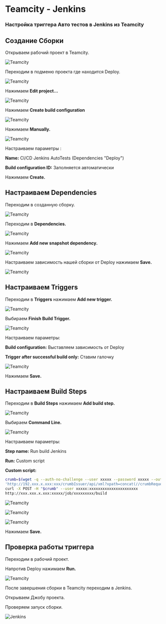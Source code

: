 # Teamcity - Jenkins
### Настройка триггера Авто тестов в Jenkins из Teamcity

## Создание Сборки

Открываем рабочий проект в Teamcity.

![Teamcity](/src/images/screenshots/teamcity_jenkins/Teamcity1.png)


Переходим в подменю проекта где находится Deploy.

![Teamcity](/src/images/screenshots/teamcity_jenkins/Teamcity2.png)

Нажимаем **Edit project…**

![Teamcity](/src/images/screenshots/teamcity_jenkins/Teamcity3.png)

Нажимаем **Create build configuration**

![Teamcity](/src/images/screenshots/teamcity_jenkins/Teamcity4.png)

Нажимаем **Manually.**

![Teamcity](/src/images/screenshots/teamcity_jenkins/Teamcity5.png)

Настраиваем параметры :

**Name:** CI/CD Jenkins AutoTests (Dependencies "Deploy")

**Build configuration ID:** Заполняется автоматически

Нажимаем **Create.**

## Настраиваем Dependencies

Переходим в созданную сборку.

![Teamcity](/src/images/screenshots/teamcity_jenkins/Teamcity6.png)

Переходим в **Dependencies.**

![Teamcity](/src/images/screenshots/teamcity_jenkins/Teamcity7.png)

Нажимаем **Add new snapshot dependency.**

![Teamcity](/src/images/screenshots/teamcity_jenkins/Teamcity8.png)

Настраиваем зависимость  нашей сборки от Deploy нажимаем **Save.**

![Teamcity](/src/images/screenshots/teamcity_jenkins/Teamcity9.png)

## Настраиваем Triggers

Переходим в **Triggers** нажимаем **Add new trigger.**

![Teamcity](/src/images/screenshots/teamcity_jenkins/Teamcity10.png)

Выбираем **Finish Build Trigger.**

![Teamcity](/src/images/screenshots/teamcity_jenkins/Teamcity11.png)

Настраиваем параметры:

**Build configuration:** Выставляем зависимость от Deploy

**Trigger after successful build only:** Ставим галочку 

![Teamcity](/src/images/screenshots/teamcity_jenkins/Teamcity12.png)

Нажимаем **Save.**

## Настраиваем Build Steps

Переходим в **Build Steps** нажимаем **Add build step.**

![Teamcity](/src/images/screenshots/teamcity_jenkins/Teamcity13.png)

Выбираем **Command Line.**

![Teamcity](/src/images/screenshots/teamcity_jenkins/Teamcity14.png)

Настраиваем параметры:

**Step name:**  Run build Jenkins

**Run:** Custom script

**Custom script:**


```bash
crumb=$(wget -q --auth-no-challenge --user xxxxx --password xxxxx --output-document - 
'http://192.xxx.x.xxx:xxx/crumbIssuer/api/xml?xpath=concat(//crumbRequestField,":",//crumb)') 
curl -X POST -H "$crumb" --user xxxxx:xxxxxxxxxxxxxxxxxxxxxx 
http://xxx.xxx.x.xxx:xxxxx/job/xxxxxxxxx/build
```

![Teamcity](/src/images/screenshots/teamcity_jenkins/Teamcity15.png)

![Teamcity](/src/images/screenshots/teamcity_jenkins/Teamcity16.png)

![Teamcity](/src/images/screenshots/teamcity_jenkins/Teamcity17.png)

Нажимаем **Save.**

## Проверка работы триггера

Переходим в рабочий проект.

Напротив Deploy нажимаем **Run.**

![Teamcity](/src/images/screenshots/teamcity_jenkins/Teamcity18.png)

После завершения сборки в Teamcity переходим в Jenkins.

Открываем Джобу проекта.

Проверяем запуск сборки.

![Jenkins](/src/images/screenshots/teamcity_jenkins/Jenkins1a.png)